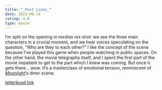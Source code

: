 ```yaml
---
title: "_Past Lives_"
date: 2023-06-14
rating: 4.0
type: movie
---
```


I’m split on the opening _in medias res_ shot: we see the three main characters in a crucial moment, and we hear voices speculating on the question, “Who are they to each other?” I like the concept of the scene because I’ve played this game when people-watching in public spaces. On the other hand, the movie telegraphs itself, and I spent the first part of the movie impatient to get to the part which I knew was coming. But once it gets there… _wow_. It’s a masterclass of emotional tension, reminiscent of [_Moonlight_][1]’s diner scene.

[letterboxd link][2]

[1]:	https://letterboxd.com/film/moonlight-2016/
[2]:	https://letterboxd.com/film/past-lives/